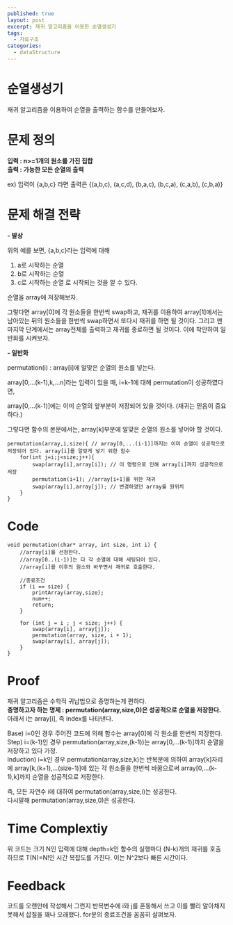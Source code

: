 ```yaml
---
published: true
layout: post
excerpt: 재귀 알고리즘을 이용한 순열생성기
tags:
  - 자료구조
categories:
  - dataStructure
---
```

# 순열생성기

재귀 알고리즘을 이용하여 순열을 출력하는 함수를 만들어보자.

# 문제 정의

**입력 : n>=1개의 원소를 가진 집합**  
**출력 : 가능한 모든 순열의 출력**  

ex) 입력이 {a,b,c} 라면 출력은 {(a,b,c), (a,c,d), (b,a,c), (b,c,a), (c,a,b), (c,b,a)}  

# 문제 해결 전략

**- 발상**

위의 예를 보면, {a,b,c}라는 입력에 대해  
1. a로 시작하는 순열
2. b로 시작하는 순열
3. c로 시작하는 순열
로 시작되는 것을 알 수 있다. 

순열을 array에 저장해보자. 

그렇다면 array[0]에 각 원소들을 한번씩 swap하고, 재귀를 이용하여 array[1]에서는 남아있는 뒤의 원소들을 한번씩 swap하면서 또다시 재귀를 하면 될 것이다. 그리고 맨 마지막 단계에서는 array전체를 출력하고 재귀를 종료하면 될 것이다.
이에 착안하여 일반화를 시켜보자.



**- 일반화**

permutation(i) : array[i]에 알맞은 순열의 원소를 넣는다.

array[0,...(k-1),k,...n]라는 입력이 있을 때, i=k-1에 대해 permutation이 성공하였다면, 

array[0,...(k-1)]에는 이미 순열의 앞부분이 저장되어 있을 것이다. (재귀는 믿음이 중요하다.) 

그렇다면 함수의 본문에서는, array[k]부분에 알맞은 순열의 원소를 넣어야 할 것이다.


```
permutation(array,i,size){ // array[0,...(i-1)]까지는 이미 순열이 성공적으로 저장되어 있다. array[i]를 알맞게 넣기 위한 함수
	for(int j=i;j<size;j++){
    	swap(array[i],array[i]); // 이 명령으로 인해 array[i]까지 성공적으로 저장
        permutation(i+1); //array[i+1]를 위한 재귀
    	swap(array[i],array[j]); // 변경하였던 array를 원위치
    }
}
```

# Code

```
void permutation(char* array, int size, int i) {
	//array[i]를 선정한다.
	//array[0..(i-1)]는 다 각 순열에 대해 세팅되어 있다.
	//array[i]를 이후의 원소와 바꾸면서 재귀로 호출한다.
	
	//종료조건
	if (i == size) {
		printArray(array,size);
		num++;
		return;
	}

	for (int j = i ; j < size; j++) {
		swap(array[i], array[j]);
		permutation(array, size, i + 1);
		swap(array[i], array[j]);
	}
}
```

# Proof

재귀 알고리즘은 수학적 귀납법으로 증명하는게 편하다.  
**증명하고자 하는 명제 : permutation(array,size,0)은 성공적으로 순열을 저장한다.**  
아래서 i는 array[i], 즉 index를 나타낸다.    

Base) i=0인 경우 주어진 코드에 의해 함수는 array[0]에 각 원소를 한번씩 저장한다.  
Step) i=(k-1)인 경우 permutation(array,size,(k-1))는 array[0,...(k-1)]까지 순열을 저장하고 있다 가정.  
Induction) i=k인 경우 permutation(array,size,k)는 반복문에 의하여 
array[k]자리에 array[k,(k+1),...(size-1)]에 있는 각 원소들을 한번씩 바꿈으로써 array[0,...(k-1),k]까지 순열을 성공적으로 저장한다.
      
즉, 모든 자연수 i에 대하여 permutation(array,size,i)는 성공한다.  
다시말해 permutation(array,size,0)은 성공한다.  



# Time Complextiy

위 코드는 크기 N인 입력에 대해 
depth=k인 함수의 실행마다 (N-k)개의 재귀를 호출하므로 T(N)=N!인 시간 복잡도를 가진다. 이는 N^2보다 빠른 시간이다.


# Feedback

코드를 오랜만에 작성해서 그런지 반복변수에 i와 j를 혼동해서 쓰고 이를 빨리 알아채지 못해서 삽질을 꽤나 오래했다.
for문의 종료조건을 꼼꼼히 살펴보자.
